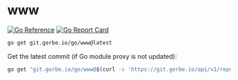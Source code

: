 # www

[![Go Reference](https://pkg.go.dev/badge/git.gorbe.io/go/www.svg)](https://pkg.go.dev/git.gorbe.io/go/www)
[![Go Report Card](https://goreportcard.com/badge/git.gorbe.io/go/www)](https://goreportcard.com/report/git.gorbe.io/go/www)

```bash
go get git.gorbe.io/go/www@latest
```

Get the latest commit (if Go module proxy is not updated):

```bash
go get "git.gorbe.io/go/www@$(curl -s 'https://git.gorbe.io/api/v1/repos/go/www/commits' | jq -r '.[0].sha')"
```